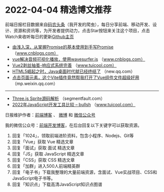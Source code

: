 # 2022-04-04 精选博文推荐

前端日报栏目数据来自[码农头条](https://toutiao.qdkfweb.cn/)（我开发的爬虫），每日分享前端、移动开发、设计、资源和资讯等，为开发者提供动力，点击Star按钮来关注这个项目，点击Watch来收听每日的更新[Github主页](https://github.com/kujian/frontendDaily)
* [由浅入深，从掌握Promise的基本使用到手写Promise](https://www.cnblogs.com/MomentYY/p/16096666.html) （www.cnblogs.com）
* [vue解决音频可视化播放，使用wavesurfer.js](https://www.cnblogs.com/RoaslLiao/p/14570656.html) （www.cnblogs.com）
* [Vue2剥丝抽茧-响应式系统完善](http://www.tuicool.com/articles/hit/VNR7naN) （www.tuicool.com）
* [HTML5崛起之时，Java桌面时代就已经终结了](https://new.qq.com/omn/20220403/20220403A02O4C00.html) （new.qq.com）
* [点击页面元素，这个Vite插件竟然帮我打开了Vue组件文件超级好用](https://mp.weixin.qq.com/s/H_vEHu7OostJLHaiOnu0fA) （mp.weixin.qq.com）

***
* [Three.js Sprite源码解析](https://segmentfault.com/a/1190000041644858) （segmentfault.com）
* [2022年JavaScript开发工具比较 &#8211; bullsh](http://www.tuicool.com/articles/hit/3uQRvqA) （www.tuicool.com）

日报维护作者：[前端博客](https://qdkfweb.cn/) 、 [微博](http://weibo.com/kujian) 和 [微信公众号](https://open.weixin.qq.com/qr/code?username=caibaojian_com)

我的微信公众号：[前端开发博客](https://open.weixin.qq.com/qr/code?username=caibaojian_com)，在后台回复以下关键字可以获取资源。

1. 回复「1024」，领取前端进阶资料，包含小程序、Nodejs、Git等
2. 回复「Vue」获取 Vue 精选文章
3. 回复「面试」获取 面试 精选文章
4. 回复「JS」获取 JavaScript 精选文章
5. 回复「CSS」获取 CSS 精选文章
6. 回复「加群」进入500人前端精英群
7. 回复「电子书」下载我整理的大量前端资源，含面试、Vue实战项目、CSS和JavaScript电子书等。
8. 回复「知识点」下载高清JavaScript知识点图谱